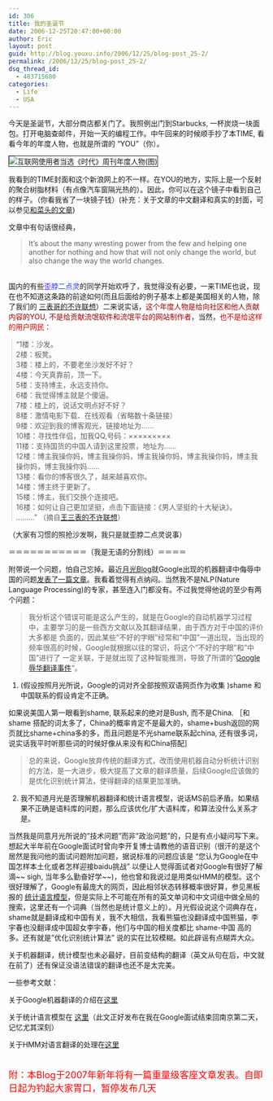 ```yaml
---
id: 306
title: 我的圣诞节
date: 2006-12-25T20:47:00+00:00
author: Eric
layout: post
guid: http://blog.youxu.info/2006/12/25/blog-post_25-2/
permalink: /2006/12/25/blog-post_25-2/
dsq_thread_id:
  - 483715680
categories:
  - Life
  - USA
---
```

今天是圣诞节，大部分商店都关门了。我照例出门到Starbucks, 一杯炭烧一块面包。打开电脑查邮件，开始一天的编程工作。中午回来的时候顺手抄了本TIME, 看看今年的年度人物，也就是所谓的 &#8220;YOU&#8221;（你）。
  
<span id="zoom" class="f14"><img src="http://image2.sina.com.cn/dy/w/2006-12-17/U1400P1T1D11813350F21DT20061217115817.jpg" alt="互联网使用者当选《时代》周刊年度人物(图)" border="1" /></span>

我看到的TIME封面和这个新浪网上的不一样。在YOU的地方，实际上是一个反射的聚合树脂材料（有点像汽车窗隔光热的）。因此，你可以在这个镜子中看到自己的样子。（你看我省了一块镜子钱）(补充：关于文章的中文翻译和真实的封面，可以参见[和菜头的文章](http://www.hecaitou.com/?p=1214))
  
文章中有句话很经典，

> It&#8217;s about the many wresting power from the few and helping one another for nothing and how that will not only change the world, but also change the way the world changes.

<span id="zoom" class="f14"><br /> 国内的有些</span><span style="color: #660000"></span><span style="color: #3333ff">歪脖二点灵</span>的同学开始欢呼了，我觉得没有必要，一来TIME也说，现在也不知道这条路的前途如何(而且后面给的例子基本上都是美国相关的人物，除了我们的 [三表哥的不许联想](http://www.wangxiaofeng.net/)）二来说实话，<span style="color: #990000">这个年度人物是给向社区和他人贡献内容的YOU, 不是给贡献流氓软件和流氓平台的网站制作者</span>，当然，<span style="color: #cc0000">也不是给这样的用户网民：</span>

<blockquote style="border-left: 1px solid #cccccc; margin: 0pt 0pt 0pt 0.8ex; padding-left: 1ex" class="gmail_quote">
  <p>
    <span id="zoom" class="f14">&#8220;</span>1楼：沙发。<br /> 2楼：板凳。<br /> 3楼：楼上的，不要老坐沙发好不好？<br /> 4楼：今天真靠前，顶一下。<br /> 5楼：支持博主，永远支持你。<br /> 6楼：我觉得博主就是个傻逼。<br /> 7楼：楼上的，说话文明点好不好？<br /> 8楼：激情电影下载、在线观看（省略数十条链接）<br /> 9楼：欢迎到我的博客观光，链接地址为……<br /> 10楼：寻找性伴侣，加我QQ,号码：×××××××××<br /> 11楼：支持国货的中国人请到这里投票，地址为……<br /> 12楼：博主我操你妈，博主我操你妈，博主我操你妈，博主我操你妈，博主我操你妈，博主我操你妈……<br /> 13楼：看你的博客很久了，越来越喜欢你。<br /> 14楼：博主终于更新了。<br /> 15楼：博主，我们交换个连接吧。<br /> 16楼：如何让自己更加坚挺，点击下面链接：《男人坚挺的十大秘诀》。<br /> ………<span id="zoom" class="f14">&#8221; （摘自<a href="http://www.wangxiaofeng.net/?p=512">王三表的不许联想</a>）</span>
  </p>
</blockquote>

（大家有习惯的照抢沙发啊，我只是就歪脖二点灵说事）

＝＝＝＝＝＝＝＝＝＝＝（我是无语的分割线）＝＝＝＝

附带说一个问题，怕自己忘掉。最近[月光Blog](http://www.williamlong.info/)就Google出现的机器翻译中侮辱中国的问题[发表了一篇文章](http://www.williamlong.info/archives/733.html)。我看着觉得有点纳闷。当然我不是NLP(Nature Language Processing)的专家，甚至连入门都没有。不过我觉得他说的至少有两个问题：

> 我分析这个错误可能是这么产生的，就是在Google的自动机器学习过程中，主要学习的是一些西方文献以及其翻译结果，由于西方对于中国的评价大多都是 负面的，因此某些&#8221;不好的字眼&#8221;经常和&#8221;中国&#8221;一道出现，当出现的频率很高的时候，Google就根据以往的常识，将这个&#8221;不好的字眼&#8221;和&#8221;中国&#8221;进行了 一定关联，于是就出现了这种智能推测，导致了所谓的&#8221;<a href="http://www.williamlong.info/archives/733.html" target="_blank">Google辱华翻译事件</a>&#8220;。

1. (假设按照月光所说，Google的词对齐全部按照双语网页作为收集 )shame 和中国联系的假设肯定不正确。
  
如果说美国人第一眼看到shame, 联系起来的绝对是Bush, 而不是China. ［和shame 搭配的词太多了，China的概率肯定不是最大的，shame+bush返回的网页就比shame+china多的多，而且问题是不光shame联系起china, 还有很多词，说实话我平时听那些词的时候好像从来没有和China搭配］

> 总的来说，Google放弃传统的翻译方式，改而使用机器自动分析统计识别的方法，是一大进步，极大提高了文章的翻译质量，后续Google应该做的是优化识别统计算法，使得翻译的结果更加准确。

2. 我不知道月光是否理解机器翻译和统计语言模型，说话MS前后矛盾。如果结果不正确是语料库的问题，那么应该优化/扩大语料库，和算法没什么关系才是。

当然我是同意月光所说的&#8221;技术问题&#8221;而非&#8221;政治问题&#8221;的，只是有点小疑问写下来。想起大半年前在Google面试时曾向李开复博士请教他的语音识别（很汗的是这个居然是我问他的面试问题附加问题，据说标准的问题应该是 &#8220;您认为Google在中国怎样本土化或者怎样迎接baidu挑战&#8221; 以便让人觉得面试者对Google有很好了解滴~~ sigh, 当年多么勤奋好学~~)，他也曾和我说过是用类似HMM的模型。这个很好理解了，Google有最庞大的网页，因此相邻状态转移概率很好算，参见黑板报的 [统计语言模型](http://googlechinablog.com/2006/04/blog-post.html)，但是实际上不可能在所有的英文单词和中文词组中做全局的搜索，这里还有一个词典（当然也是统计意义上的）。月光假设说这个词典存在，shame就是翻译成和中国有关，我不大相信，我看熊猫也没翻译成中国熊猫，李宇春也没翻译成中国超女李宇春，他们与中国的相关度都比 shame-中国 高的多。还有就是&#8221;优化识别统计算法&#8221; 说的实在比较模糊。如此辟谣有点糊弄大众。

关于机器翻译，统计模型也未必最好，目前变结构的翻译（英文从句在后，中文就在前了）还有保证没语法错误的翻译也还不是太完美。

一些参考文献：
  
关于Google机器翻译的介绍在[这里](http://googlechinablog.com/2006/10/google_116191874231562616.html)
  
关于统计语言模型在 [这里](http://googlechinablog.com/2006/04/blog-post.html)（此文正好发布在我在Google面试结束回南京第二天，记忆尤其深刻）
  
关于HMM对语言翻译的处理在[这里](http://googlechinablog.com/2006/04/blog-post_17.html)
  
<span style="color: #ff0000; font-size: 130%"><br /> 附：本Blog于2007年新年将有一篇重量级客座文章发表。自即日起为钓起大家胃口，暂停发布几天 </span>